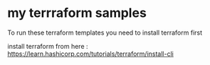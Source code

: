 # my terrraform samples

To run these terraform templates you need to install terraform first 

install terraform from here : https://learn.hashicorp.com/tutorials/terraform/install-cli

